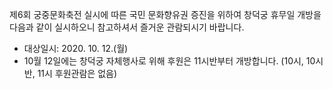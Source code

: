 제6회 궁중문화축전 실시에 따른 국민 문화향유권 증진을 위하여 창덕궁 휴무일 개방을 다음과 같이 실시하오니 참고하셔서 즐거운 관람되시기 바랍니다.
- 대상일시: 2020. 10. 12.(월)
- 10월 12일에는 창덕궁 자체행사로 위해 후원은 11시반부터 개방합니다. (10시, 10시반, 11시 후원관람은 없음)